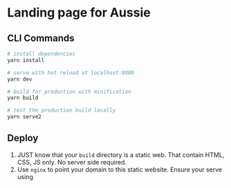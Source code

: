 # Landing page for Aussie

## CLI Commands

``` bash
# install dependencies
yarn install

# serve with hot reload at localhost:8080
yarn dev

# build for production with minification
yarn build

# test the production build locally
yarn serve2
```

## Deploy

1. JUST know that your `build` directory is a static web. That contain HTML, CSS, JS only. No server side required.
2. Use `nginx` to point your domain to this static website. Ensure your serve using